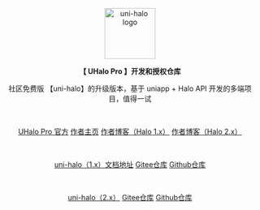 <p align="center">
    <a href="https://uhalo.925i.cn" target="_blank" rel="noopener noreferrer">
        <img width="100" src="https://b.925i.cn/uni_halo/uni_halo_logo.png" alt="uni-halo logo" />
    </a>
</p>

<p align="center"><b>【 UHalo Pro 】开发和授权仓库 </b> </p>
<p align="center"> 社区免费版 【uni-halo】的升级版本，基于 uniapp + Halo API 开发的多端项目，值得一试 </p>

<br /> 
<p align="center">
  <a href="https://uhalo.925i.cn">UHalo Pro 官方</a>
  <a href="https://www.925i.cn">作者主页</a>
	<a href="https://b.925i.cn">作者博客（Halo 1.x）</a>
	<a href="https://blog.925i.cn">作者博客（Halo 2.x）</a> 
</p>

<br /> 
<p align="center">
	<a href="https://uni-halo.925i.cn/v1">uni-halo（1.x）文档地址</a> 
	<a href="https://gitee.com/ialley-workshop-open/uni-halo">Gitee仓库</a>
	<a href="https://github.com/ialley-workshop-open/uni-halo">Github仓库</a>
</p>

<br />
<p align="center">
	<a href="https://uni-halo.925i.cn/v2">uni-halo（2.x）</a>
	<a href="https://gitee.com/ialley-workshop-open/uni-halo">Gitee仓库</a>
	<a href="https://github.com/ialley-workshop-open/uni-halo">Github仓库</a>
</p>
